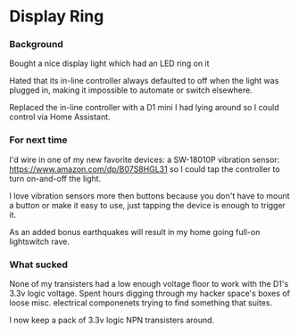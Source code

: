 # Display Ring 
### Background
Bought a nice display light which had an LED ring on it

Hated that its in-line controller always defaulted to off when the light was plugged in, making it impossible to automate or switch elsewhere.  

Replaced the in-line controller with a D1 mini I had lying around so I could control via Home Assistant. 

### For next time
I'd wire in one of my new favorite devices: a SW-18010P vibration sensor: 
https://www.amazon.com/dp/B07S8HGL31 so I could tap the controller to turn on-and-off the light. 

I love vibration sensors more then buttons because you don't have to mount a button or make it easy to use, just tapping the device is enough to trigger it. 

As an added bonus earthquakes will result in my home going full-on lightswitch rave. 

### What sucked
None of my transisters had a low enough voltage floor to work with the D1's 3.3v logic voltage. Spent hours digging through my hacker space's boxes of loose misc. electrical componenets trying to find something that suites. 

I now keep a pack of 3.3v logic NPN transisters around. 




